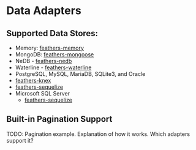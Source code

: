 # Data Adapters

## Supported Data Stores:
 - Memory: [feathers-memory](adapters.memory.md)
 - MongoDB: [feathers-mongoose](adapters.mongoose.md)
 - NeDB - [feathers-nedb](adapters.nedb.md)
 - Waterline - [feathers-waterline](adapters.waterline.md)
 - PostgreSQL, MySQL, MariaDB, SQLite3, and Oracle
  - [feathers-knex](adapters.knex.md)
  - [feathers-sequelize](adapters.sequelize.md)
 - Microsoft SQL Server
    - [feathers-sequelize](adapters.sequelize.md)
    
## Built-in Pagination Support
TODO: Pagination example.  Explanation of how it works.  Which adapters support it?